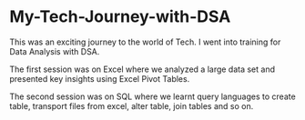 # My-Tech-Journey-with-DSA
This was an exciting journey to the world of Tech. I went into training for Data Analysis with DSA.

The first session was on Excel where we analyzed a large data set and presented key insights using Excel Pivot Tables.

The second session was on SQL where we learnt query languages to create table, transport files from excel, alter table, join tables and so on.
